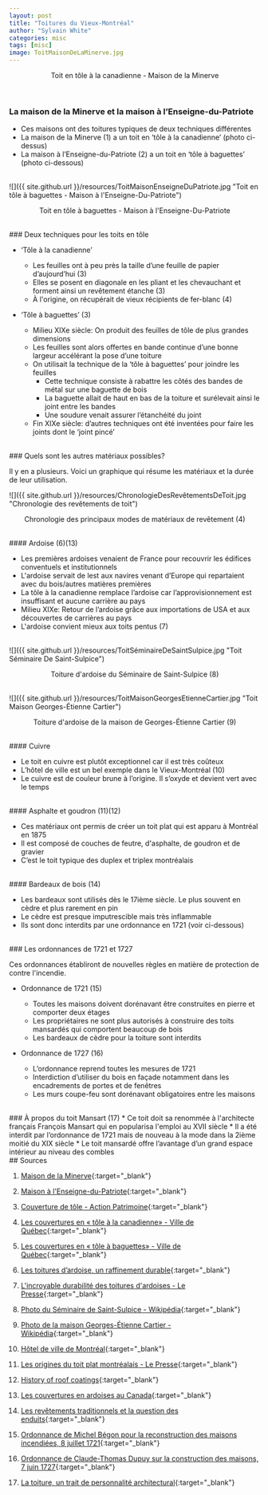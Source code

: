 ```yaml
---
layout: post
title: "Toitures du Vieux-Montréal"
author: "Sylvain White"
categories: misc
tags: [misc]
image: ToitMaisonDeLaMinerve.jpg
---
```

<p style="text-align: center;">Toit en tôle à la canadienne - Maison de la Minerve</p>
<br/>

### La maison de la Minerve et la maison à l’Enseigne-du-Patriote

* Ces maisons ont des toitures typiques de deux techniques différentes
* La maison de la Minerve (1) a un toit en ‘tôle à la canadienne’ (photo ci-dessus)
* La maison à l’Enseigne-du-Patriote (2) a un toit en ‘tôle à baguettes’ (photo ci-dessous)

<br/>
![]({{ site.github.url }}/resources/ToitMaisonEnseigneDuPatriote.jpg "Toit en tôle à baguettes - Maison à l'Enseigne-Du-Patriote")

<p style="text-align: center;">Toit en tôle à baguettes - Maison à l'Enseigne-Du-Patriote</p>

<br/>
### Deux techniques pour les toits en tôle

* ‘Tôle à la canadienne’
    * Les feuilles ont à peu près la taille d’une feuille de papier d’aujourd’hui (3)
    * Elles se posent en diagonale en les pliant et les chevauchant et forment ainsi un revêtement étanche (3)
    * À l'origine, on récupérait de vieux récipients de fer-blanc (4)

* ‘Tôle à baguettes’ (3)

    * Milieu XIXe siècle: On produit des feuilles de tôle de plus grandes dimensions
    * Les feuilles sont alors offertes en bande continue d’une bonne largeur accélérant la pose d’une toiture
    * On utilisait la technique de la ‘tôle à baguettes’ pour joindre les feuilles 
        * Cette technique consiste à rabattre les côtés des bandes de métal sur une baguette de bois
        * La baguette allait de haut en bas de la toiture et surélevait ainsi le joint entre les bandes 
        * Une soudure venait assurer l’étanchéité du joint 
    * Fin XIXe siècle: d’autres techniques ont été inventées pour faire les joints dont le ‘joint pincé’

<br/>
### Quels sont les autres matériaux possibles?

Il y en a plusieurs. Voici un graphique qui résume les matériaux et la durée de leur utilisation.

![]({{ site.github.url }}/resources/ChronologieDesRevêtementsDeToit.jpg "Chronologie des revêtements de toit")

<p style="text-align: center;">Chronologie des principaux modes de matériaux de revêtement (4)</p>

<br/>
#### Ardoise (6)(13)

* Les premières ardoises venaient de France pour recouvrir les édifices conventuels et institutionnels
 * L'ardoise servait de lest aux navires venant d’Europe qui repartaient avec du bois/autres matières premières
 * La tôle à la canadienne remplace l’ardoise car l’approvisionnement est insuffisant et aucune carrière au pays
 * Milieu XIXe: Retour de l’ardoise grâce aux importations de USA et aux découvertes de carrières au pays
 * L'ardoise convient mieux aux toits pentus (7)

<br/>
![]({{ site.github.url }}/resources/ToitSéminaireDeSaintSulpice.jpg "Toit Séminaire De Saint-Sulpice")

<p style="text-align: center;">Toiture d'ardoise du Séminaire de Saint-Sulpice (8)</p>

<br/>
![]({{ site.github.url }}/resources/ToitMaisonGeorgesEtienneCartier.jpg "Toit Maison Georges-Étienne Cartier")

<p style="text-align: center;">Toiture d'ardoise de la maison de Georges-Étienne Cartier (9)</p>

<br/>
#### Cuivre

* Le toit en cuivre est plutôt exceptionnel car il est très coûteux
* L’hôtel de ville est un bel exemple dans le Vieux-Montréal (10)
* Le cuivre est de couleur brune à l’origine. Il s’oxyde et devient vert avec le temps

<br/>
#### Asphalte et goudron (11)(12)

* Ces matériaux ont permis de créer un toit plat qui est apparu à Montréal en 1875 
* Il est composé de couches de feutre, d'asphalte, de goudron et de gravier 
* C’est le toit typique des duplex et triplex montréalais

<br/>
#### Bardeaux de bois (14)

* Les bardeaux sont utilisés dès le 17ième siècle. Le plus souvent en cèdre et plus rarement en pin
* Le cèdre est presque imputrescible mais très inflammable
* Ils sont donc interdits par une ordonnance en 1721 (voir ci-dessous)

<br/>
### Les ordonnances de 1721 et 1727

Ces ordonnances établiront de nouvelles règles en matière de protection de contre l'incendie.

* Ordonnance de 1721 (15)
    * Toutes les maisons doivent dorénavant être construites en pierre et comporter deux étages
    * Les propriétaires ne sont plus autorisés à construire des toits mansardés qui comportent beaucoup de bois
    * Les bardeaux de cèdre pour la toiture sont interdits

* Ordonnance de 1727 (16)
    * L’ordonnance reprend toutes les mesures de 1721 
    * Interdiction d’utiliser du bois en façade notamment dans les encadrements de portes et de fenêtres
    * Les murs coupe-feu sont dorénavant obligatoires entre les maisons

<br/>
### À propos du toit Mansart (17)
* Ce toit doit sa renommée à l'architecte français François Mansart qui en popularisa l'emploi au XVII siècle
* Il a été interdit par l’ordonnance de 1721 mais de nouveau à la mode dans la 2ième moitié du XIX siècle
* Le toit mansardé offre l’avantage d’un grand espace intérieur au niveau des combles 

<br/>
## Sources

1. [Maison de la Minerve](https://www.vieux.montreal.qc.ca/inventaire/fiches/fiche_bat.php?sec=e&num=3){:target="_blank"}

2. [Maison à l'Enseigne-du-Patriote](https://www.vieux.montreal.qc.ca/inventaire/fiches/fiche_bat.php?sec=e&num=9){:target="_blank"}

3. [Couverture de tôle - Action Patrimoine](https://actionpatrimoine.ca/outils/fiches-techniques/couverture-de-tole-2/){:target="_blank"}

4. [Les couvertures en « tôle à la canadienne» - Ville de Québec](https://www.ville.quebec.qc.ca/citoyens/propriete/docs/patrimoine/guide_tech02.pdf){:target="_blank"}

5. [Les couvertures en « tôle à baguettes» - Ville de Québec](https://www.ville.quebec.qc.ca/citoyens/propriete/docs/patrimoine/guide_tech03.pdf){:target="_blank"}

6. [Les toitures d’ardoise, un raffinement durable](https://www.erudit.org/fr/revues/continuite/1996-n68-continuite1054908/17208ac/){:target="_blank"}

7. [L'incroyable durabilité des toitures d'ardoises - Le Presse](https://www.lapresse.ca/maison/immobilier/conseils/201711/16/01-5143777-lincroyable-durabilite-des-toitures-dardoises.php){:target="_blank"}

8. [Photo du Séminaire de Saint-Sulpice - Wikipédia](https://fr.wikipedia.org/wiki/Vieux_S%C3%A9minaire_de_Saint-Sulpice#/media/Fichier:Montr%C3%A9al_-_Vieux_S%C3%A9minaire_de_Saint-Sulpice_20170814-02.jpg){:target="_blank"}

9. [Photo de la maison Georges-Étienne Cartier - Wikipédia](https://fr.wikipedia.org/wiki/Fichier:Maison_George-%C3%89tienne_Cartier.JPG){:target="_blank"}

10. [Hôtel de ville de Montréal](https://www.vieux.montreal.qc.ca/inventaire/fiches/fiche_bat.php?num=8&sec=a){:target="_blank"}

11. [Les origines du toit plat montréalais - Le Presse](https://www.lapresse.ca/maison/architecture/maisons/200710/17/01-871031-les-origines-du-toit-plat-montrealais.php){:target="_blank"}

12. [History of roof coatings](https://www.roofcoatings.org/history-of-roof-coatings/){:target="_blank"}

13. [Les couvertures en ardoises au Canada](http://parkscanadahistory.com/series/saah/slateroofing-fr.pdf){:target="_blank"}

14. [Les revêtements traditionnels et la question des enduits](https://www.erudit.org/en/journals/continuite/1983-n19-continuite1050487/18473ac.pdf){:target="_blank"}

15. [Ordonnance de Michel Bégon pour la reconstruction des maisons incendiées, 8 juillet 1721](https://www.canadianmysteries.ca/sites/angelique/contexte/laville/feu/2257fr.html){:target="_blank"}

16. [Ordonnance de Claude-Thomas Dupuy sur la construction des maisons, 7 juin 1727](https://www.canadianmysteries.ca/sites/angelique/contexte/laville/feu/2251fr.html){:target="_blank"}

17. [La toiture, un trait de personnalité architectural](https://www.erudit.org/fr/revues/continuite/1995-n63-continuite1052593/17290ac.pdf){:target="_blank"}






